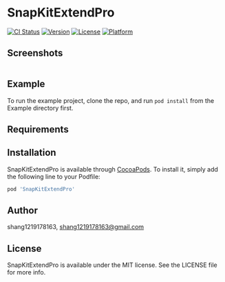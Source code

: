 # SnapKitExtendPro

[![CI Status](https://img.shields.io/travis/shang1219178163/SnapKitExtendPro.svg?style=flat)](https://travis-ci.org/shang1219178163/SnapKitExtendPro)
[![Version](https://img.shields.io/cocoapods/v/SnapKitExtendPro.svg?style=flat)](https://cocoapods.org/pods/SnapKitExtendPro)
[![License](https://img.shields.io/cocoapods/l/SnapKitExtendPro.svg?style=flat)](https://cocoapods.org/pods/SnapKitExtendPro)
[![Platform](https://img.shields.io/cocoapods/p/SnapKitExtendPro.svg?style=flat)](https://cocoapods.org/pods/SnapKitExtendPro)

## Screenshots

![]()

## Example

To run the example project, clone the repo, and run `pod install` from the Example directory first.

## Requirements

## Installation

SnapKitExtendPro is available through [CocoaPods](https://cocoapods.org). To install
it, simply add the following line to your Podfile:

```ruby
pod 'SnapKitExtendPro'
```

## Author

shang1219178163, shang1219178163@gmail.com

## License

SnapKitExtendPro is available under the MIT license. See the LICENSE file for more info.
